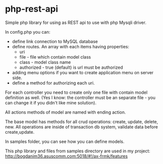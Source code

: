 # php-rest-api
Simple php library for using as REST api to use with php Mysqli driver.

In config.php you can: 
  - define link connection to MySQL database 
  - define routes. An array with each items having  properties: 
    - uri
    - file - file which contain model class
    - class - model class name
    - authorized - true (default) is url must be authorized
  - adding menu options if you want to create application menu on server side.
  - define a method for authorizing each uri.
  
For each controller you need to create only one file with contain model definition as well. (Yes I know: the controller must be an separate file - you can change it if you didn't like mine solution).

All actions methods of model are named with ending action.

The base model has methods for all crud operations: create, update, delete, new. All operations are inside of transaction db system, validate data before create,update.

In samples folder, you can see how you can define models.

This php library  and files from samples directory are used in my project:
http://bogdanim36.asuscomm.com:5018/#!/ax-frmk/features



